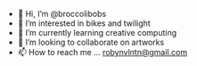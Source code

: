 - 👋 Hi, I’m @broccolibobs
- 👀 I’m interested in bikes and twilight 
- 🌱 I’m currently learning creative computing
- 💞️ I’m looking to collaborate on artworks 
- 📫 How to reach me ... robynvlntn@gmail.com

<!---
broccolibobs/broccolibobs is a ✨ special ✨ repository because its `README.md` (this file) appears on your GitHub profile.
You can click the Preview link to take a look at your changes.
--->
